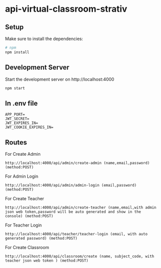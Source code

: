 # api-virtual-classroom-strativ

## Setup

Make sure to install the dependencies:
```bash
# npm
npm install
```

## Development Server

Start the development server on http://localhost:4000

```bash
npm start
```
## In .env file
```
APP_PORT=
JWT_SECRET=
JWT_EXPIRES_IN=
JWT_COOKIE_EXPIRES_IN=

```
## Routes
For Create Admin
```
http://localhost:4000/api/admin/create-admin (name,email,password) (method:POST)

```
For Admin Login
```
http://localhost:4000/api/admin/admin-login (email,password)(method:POST)

```
For Create Teacher
```
http://localhost:4000/api/admin/create-teacher (name,email,with admin json web token,password will be auto generated and show in the console) (method:POST)

```
For Teacher Login
```
http://localhost:4000/api/teacher/teacher-login (email, with auto generated password) (method:POST)

```

For Create Classroom
```
http://localhost:4000/api/classroom/create (name, subject_code, with teacher json web token ) (method:POST)

```
